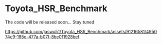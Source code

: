 # Toyota_HSR_Benchmark

The code will be released soon... Stay tuned

https://github.com/jaswu51/Toyota_HSR_Benchmark/assets/91216581/495074c9-185e-477a-b07f-8be0f1928bef

